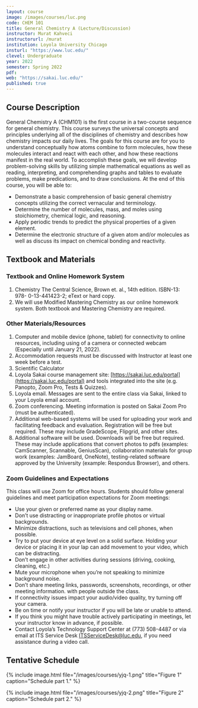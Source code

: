 ```yaml
---
layout: course
image: /images/courses/luc.png
code: CHEM 101
title: General Chemistry A (Lecture/Discussion)
instructor: Murat Kahveci
instructorurl: /murat
institution: Loyola University Chicago
insturl: "https://www.luc.edu/"
clevel: Undergraduate
year: 2022
semester: Spring 2022
pdf: 
web: "https://sakai.luc.edu/"
published: true
---
```


## Course Description

General Chemistry A (CHM101) is the first course in a two-course sequence for general chemistry. This course surveys the universal concepts and principles underlying all of the disciplines of chemistry and describes how chemistry impacts our daily lives. The goals for this course are for you to understand conceptually how atoms combine to form molecules, how these molecules interact and react with each other, and how these reactions manifest in the real world. To accomplish these goals, we will develop problem-solving skills by utilizing simple mathematical equations as well as reading, interpreting, and comprehending graphs and tables to evaluate problems, make predications, and to draw conclusions. At the end of this course, you will be able to:

* Demonstrate a basic comprehension of basic general chemistry concepts utilizing the correct vernacular and terminology.
* Determine the number of molecules, mass, and moles using stoichiometry, chemical logic, and reasoning.
* Apply periodic trends to predict the physical properties of a given element.
* Determine the electronic structure of a given atom and/or molecules as well as discuss its impact on chemical bonding and reactivity.

## Textbook and Materials

### Textbook and Online Homework System

1. Chemistry The Central Science, Brown et. al., 14th edition. ISBN-13: 978- 0-13-441423-2; eText or hard copy. 
2. We will use Modified Mastering Chemistry as our online homework system. Both textbook and Mastering Chemistry are required.

### Other Materials/Resources

1. Computer and mobile device (phone, tablet) for connectivity to online resources, including using of a camera or connected webcam (Especially until January 21, 2022).
2. Accommodation requests must be discussed with Instructor at least one week before a test.
3. Scientific Calculator
4. Loyola Sakai course management site: [https://sakai.luc.edu/portal](https://sakai.luc.edu/portal) and tools integrated into the site (e.g. Panopto, Zoom Pro, Tests & Quizzes).
5. Loyola email. Messages are sent to the entire class via Sakai, linked to your Loyola email account.
6. Zoom conferencing. Meeting information is posted on Sakai Zoom Pro (must be authenticated).
7. Additional web-based systems will be used for uploading your work and facilitating feedback and evaluation. Registration will be free but required. These may include GradeScope, Flipgrid, and other sites.
8. Additional software will be used. Downloads will be free but required. These may include applications that convert photos to pdfs (examples: CamScanner, Scannable, GeniusScan), collaboration materials for group work (examples: JamBoard, OneNote), testing-related software approved by the University (example: Respondus Browser), and others.

### Zoom Guidelines and Expectations

This class will use Zoom for office hours. Students should follow general guidelines and meet participation expectations for Zoom meetings:

* Use your given or preferred name as your display name.
* Don’t use distracting or inappropriate profile photos or virtual backgrounds.
* Minimize distractions, such as televisions and cell phones, when possible.
* Try to put your device at eye level on a solid surface. Holding your device or placing it in your lap can
add movement to your video, which can be distracting.
* Don’t engage in other activities during sessions (driving, cooking, cleaning, etc.)
* Mute your microphone when you’re not speaking to minimize background noise.
* Don’t share meeting links, passwords, screenshots, recordings, or other meeting information. with
people outside the class.
* If connectivity issues impact your audio/video quality, try turning off your camera.
* Be on time or notify your instructor if you will be late or unable to attend.
* If you think you might have trouble actively participating in meetings, let your instructor know in
advance, if possible.
* Contact Loyola’s Technology Support Center at (773) 508-4487 or via email at ITS Service Desk
[ITSServiceDesk@luc.edu](mailto:ITSServiceDesk@luc.edu), if you need assistance during a video call.

## Tentative Schedule

{% include image.html 
   file="/images/courses/yjq-1.png"
   title="Figure 1"
   caption="Schedule part 1." %}

{% include image.html 
   file="/images/courses/yjq-2.png"
   title="Figure 2"
   caption="Schedule part 2." %}